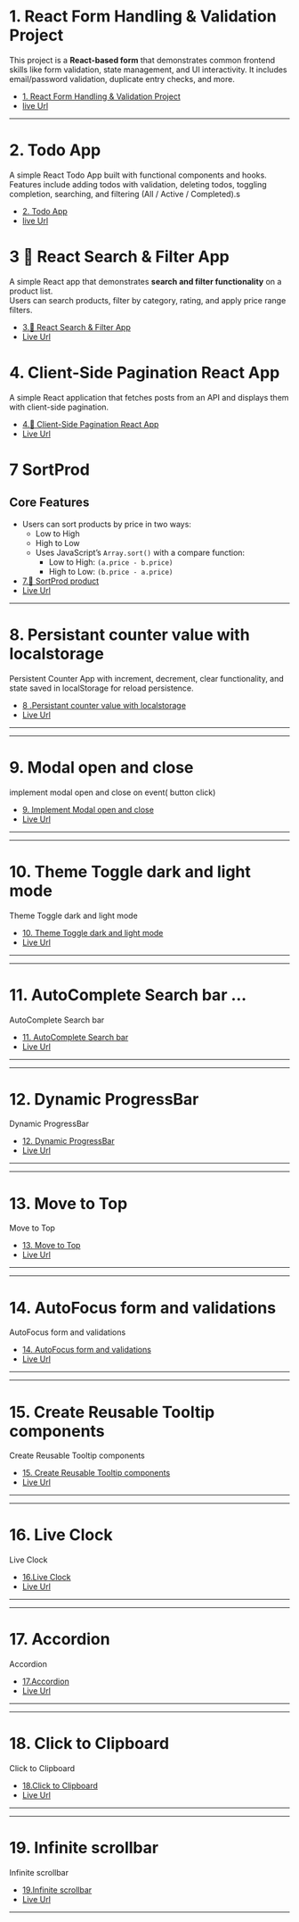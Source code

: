 # 1. React Form Handling & Validation Project

This project is a **React-based form** that demonstrates common frontend skills like form validation, state management, and UI interactivity. It includes email/password validation, duplicate entry checks, and more.

- [1. React Form Handling & Validation Project](./_01_form_validation/README.md)
- [live Url](https://frontend-machine-coding-task.vercel.app/)

---
# 2. Todo App
A simple React Todo App built with functional components and hooks.  
Features include adding todos with validation, deleting todos, toggling completion, searching, and filtering (All / Active / Completed).s
- [2. Todo App](./_02_todo_app/README.md)
- [live Url](https://frontend-machine-coding-task-377o.vercel.app/)

# 3 🛒 React Search & Filter App

A simple React app that demonstrates **search and filter functionality** on a product list.  
Users can search products, filter by category, rating, and apply price range filters.
- [3.🛒 React Search & Filter App](./_03_Search_and_Filter_List/README.md)
- [Live Url](https://frontend-machine-coding-task-x17r.vercel.app/)

# 4. Client-Side Pagination React App

A simple React application that fetches posts from an API and displays them with client-side pagination.
- [4.🛒 Client-Side Pagination React App](./_04_pagination_Large_ApiData_Client_side/README.md)
- [Live Url](https://frontend-machine-coding-task-qduz.vercel.app/)


# 7   SortProd 
## Core Features
 - Users can sort products by price in two ways:
     - Low to High
     - High to Low
   - Uses JavaScript’s `Array.sort()` with a compare function:
     - Low to High: `(a.price - b.price)`
     - High to Low: `(b.price - a.price)`
- [7.🛒 SortProd product](./_07_sorting_features/README.md)
- [Live Url](https://frontend-machine-coding-task-tn5x.vercel.app/)

---
# 8. Persistant counter value with localstorage 
Persistent Counter App with increment, decrement, clear functionality, and state saved in localStorage for reload persistence.
- [8 .Persistant counter value with localstorage](./_08_persistant_counter_app_localstorage/README.md)
- [Live Url](https://frontend-machine-coding-task-9jlm.vercel.app/)

---
---
# 9.  Modal open and close  
 implement modal open and close on event( button click)
- [9. Implement Modal open and close](./_09_model_open_features/README.md)
- [Live Url](https://frontend-machine-coding-task-357m.vercel.app/)
---

---
# 10.  Theme Toggle dark and light mode
 Theme Toggle dark and light mode
- [10. Theme Toggle dark and light mode](./_10_theme_toggle_dark_light_mode/README.md)
- [Live Url](https://frontend-machine-coding-task-69cy.vercel.app/)
---

---
# 11.  AutoComplete Search bar ...
 AutoComplete Search bar
- [11. AutoComplete Search bar](./_11_autocomplete_search_bar/README.md)
- [Live Url](https://frontend-machine-coding-task-five.vercel.app/)
---



---
# 12.  Dynamic ProgressBar
Dynamic ProgressBar
- [12. Dynamic ProgressBar](./_12_progress_bar/README.md)
- [Live Url](https://frontend-machine-coding-task-trvf.vercel.app/)
---


---
# 13.  Move to Top
Move to Top
- [13. Move to Top](./_13_move_to_top/README.md)
- [Live Url](https://frontend-machine-coding-task-dcj9.vercel.app/)
---

---
# 14.  AutoFocus form and validations
AutoFocus form and validations
- [14. AutoFocus form and validations](./_14_auto_focusing_form_and_validation/README.md)
- [Live Url](https://frontend-machine-coding-task-dcj9.vercel.app/)
---



---
# 15.  Create Reusable Tooltip components
Create Reusable Tooltip components
- [15. Create Reusable Tooltip components](./_15_tooltil_hover/README.md)
- [Live Url](https://frontend-machine-coding-task-hjes.vercel.app/)
---


---
# 16. Live Clock
Live Clock
- [16.Live Clock](./_16_live_clock/README.md)
- [Live Url](https://live-clock-zeta.vercel.app/)
---

---
# 17. Accordion
Accordion
- [17.Accordion]()
- [Live Url]()
---


---
# 18. Click to Clipboard
Click to Clipboard
- [18.Click to Clipboard]()
- [Live Url](https://frontend-machine-coding-task-la5a.vercel.app/)
---

---
# 19. Infinite scrollbar
Infinite scrollbar
- [19.Infinite scrollbar]()
- [Live Url]()
---

